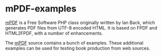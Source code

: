# mPDF-examples

[mPDF](http://www.mpdf1.com) is a Free Software PHP class originally written by Ian Back, which generates PDF files from UTF-8 encoded HTML. It is based on FPDF and HTML2FPDF, with a number of enhancements.

The [mPDF](https://github.com/mpdf/mpdf) source contains a bunch of examples. These additional examples can be used for testing book production from web sources.
